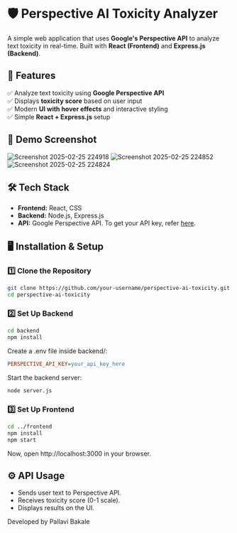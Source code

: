 # 🛡️ Perspective AI Toxicity Analyzer
A simple web application that uses **Google's Perspective API** to analyze text toxicity in real-time. Built with **React (Frontend)** and **Express.js (Backend)**.


## 🚀 Features
✅ Analyze text toxicity using **Google Perspective API**  
✅ Displays **toxicity score** based on user input  
✅ Modern **UI with hover effects** and interactive styling  
✅ Simple **React + Express.js** setup  


## 📸 Demo Screenshot
![Screenshot 2025-02-25 224918](https://github.com/user-attachments/assets/deda9889-44e0-4405-a784-af93f7305467)
![Screenshot 2025-02-25 224852](https://github.com/user-attachments/assets/e3e97404-b472-4226-b8db-f243586dbeb5)
![Screenshot 2025-02-25 224824](https://github.com/user-attachments/assets/f77edee3-d84a-4d84-8e76-f51f06d10769)


## 🛠️ Tech Stack
- **Frontend:** React, CSS  
- **Backend:** Node.js, Express.js  
- **API:** Google Perspective API. To get your API key, refer [here](https://support.perspectiveapi.com/s/docs-enable-the-api?language=en_US).


## 🖥️ Installation & Setup
### **1️⃣ Clone the Repository**
```sh
git clone https://github.com/your-username/perspective-ai-toxicity.git
cd perspective-ai-toxicity
```
### **2️⃣ Set Up Backend**
```sh
cd backend
npm install
```
Create a .env file inside backend/:

```ini
PERSPECTIVE_API_KEY=your_api_key_here
```
Start the backend server:
```sh
node server.js
```
### **3️⃣ Set Up Frontend**
```sh
cd ../frontend
npm install
npm start
```
Now, open http://localhost:3000 in your browser.

## ⚙️ API Usage
- Sends user text to Perspective API.
- Receives toxicity score (0-1 scale).
- Displays results on the UI.

Developed by Pallavi Bakale
